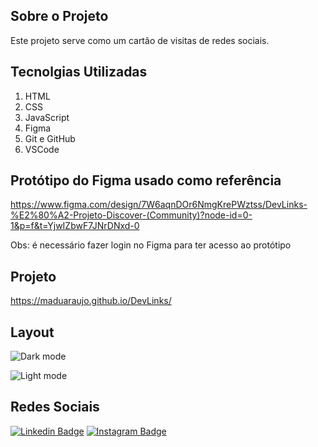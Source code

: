 ## Sobre o Projeto

Este projeto serve como um cartão de visitas de redes sociais.

## Tecnolgias Utilizadas

1. HTML
2. CSS
3. JavaScript
4. Figma
5. Git e GitHub
6. VSCode

## Protótipo do Figma usado como referência

https://www.figma.com/design/7W6aqnDOr6NmgKrePWztss/DevLinks-%E2%80%A2-Projeto-Discover-(Community)?node-id=0-1&p=f&t=YjwIZbwF7JNrDNxd-0

Obs: é necessário fazer login no Figma para ter acesso ao protótipo

## Projeto 

https://maduaraujo.github.io/DevLinks/

## Layout

![Dark mode](https://github.com/user-attachments/assets/f71ba7ad-bfbd-450a-a594-610af165154d)

![Light mode](https://github.com/user-attachments/assets/821673a1-1577-4df8-adaa-f651b3bb0568)


## Redes Sociais

[![Linkedin Badge](https://img.shields.io/badge/-LinkedIn-blue?style=flat-square&logo=Linkedin&logoColor=white&link=https://www.linkedin.com/in/monicamhillman/)](https://www.linkedin.com/in/mariaeduarda2801/)
[![Instagram Badge](https://img.shields.io/badge/-Instagram-C13584?style=flat-square&labelColor=C13584&logo=instagram&logoColor=white&link=https://www.instagram.com/monihillman/)](https://www.instagram.com/eduarda_computerscience/)
